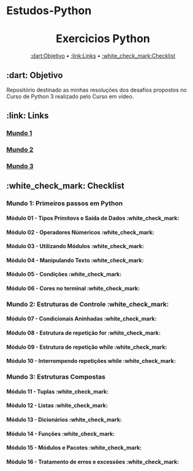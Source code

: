 # Estudos-Python

<h1 align="center">Exercicios Python</h1>
<p align="center">
 <a href="#Objetivo">:dart:Objetivo</a> •
 <a href="#Links">:link:Links</a> • 
 <a href="#Checklist">:white_check_mark:Checklist</a>
</p>

<h2 id="Objetivo"> :dart: Objetivo </h2>
<p>Repositório destinado as minhas resoluções dos desafios propostos no Curso de Python 3 realizado pelo Curso em vídeo.</p>

<h2 id="Links">:link: Links</h2>
<h3><a href=https://youtube.com/playlist?list=PLHz_AreHm4dlKP6QQCekuIPky1CiwmdI6> Mundo 1</a></h3>
<h3><a href=https://youtube.com/playlist?list=PLHz_AreHm4dk_nZHmxxf_J0WRAqy5Czye>Mundo 2</a></h3>
<h3><a href=https://youtube.com/playlist?list=PLHz_AreHm4dksnH2jVTIVNviIMBVYyFnH>Mundo 3</a></h3>

<h2 id="Checklist" >:white_check_mark: Checklist</h2>

<h3>Mundo 1: Primeiros passos em Python</h3>

<h4>Módulo 01 - Tipos Primitovs e Saída de Dados :white_check_mark: </h4>

<h4>Módulo 02 - Operadores Númericos :white_check_mark: </h4>

<h4>Módulo 03 - Utilizando Módulos :white_check_mark: </h4>

<h4>Módulo 04 - Manipulando Texto :white_check_mark: </h4>

<h4>Módulo 05 - Condições :white_check_mark: </h4> 

<h4>Módulo 06 - Cores no terminal :white_check_mark: </h4>

<h3>Mundo 2: Estruturas de Controle :white_check_mark: </h3>

<h4>Módulo 07 - Condicionais Aninhadas :white_check_mark: </h4>

<h4>Módulo 08 - Estrutura de repetição for :white_check_mark: </h4>

<h4>Módulo 09 - Estrutura de repetição while :white_check_mark: </h4>

<h4>Módulo 10 - Interrompendo repetições while :white_check_mark: </h4>

<h3>Mundo 3: Estruturas Compostas</h3>

<h4>Módulo 11 - Tuplas :white_check_mark: </h4>

<h4>Módulo 12 - Listas :white_check_mark: </h4>

<h4>Módulo 13 - Dicionários :white_check_mark: </h4>

<h4>Módulo 14 - Funções :white_check_mark: </h4>

<h4>Módulo 15 - Módulos e Pacotes :white_check_mark: </h4>

<h4>Módulo 16 - Tratamento de erros e excessões :white_check_mark: </h4>

 
